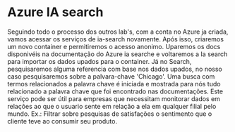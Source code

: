 
# Azure IA search

Seguindo todo o processo dos outros lab's, com a conta no Azure ja criada, vamos acessar os serviços de ia-search novamente. Após isso, criaremos um novo container e permitiremos o acesso anonimo. Uparemos os docs disponivéis na documentação do Azure ia searche e voltaremos a Ia search para importar os dados upados para o container. Já no Search, pesquisaremos alguma referencia com base nos dados upados, no nosso caso pesquisaremos sobre a palvara-chave 'Chicago'. Uma busca com termos relacionados a palavra chave é iniciada e mostrada para nós tudo relacionado a palavra chave que foi encontrado nas documentações.
Este serviço pode ser útil para empresas que necessitam monitorar dados em relações ao que o usuario sente em relação a ela em qualquer filial pelo mundo. Ex.: Filtrar sobre pesquisas de satisfações o sentimento que o cliente teve ao consumir seu produto.

